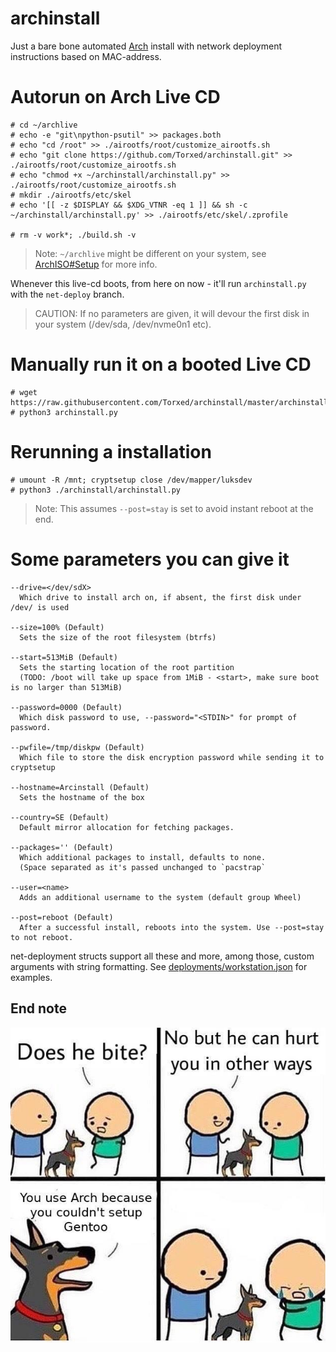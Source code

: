 # archinstall
Just a bare bone automated [Arch](https://wiki.archlinux.org/index.php/Arch_Linux) install with network deployment instructions based on MAC-address.

# Autorun on Arch Live CD

    # cd ~/archlive
    # echo -e "git\npython-psutil" >> packages.both
    # echo "cd /root" >> ./airootfs/root/customize_airootfs.sh
    # echo "git clone https://github.com/Torxed/archinstall.git" >> ./airootfs/root/customize_airootfs.sh
    # echo "chmod +x ~/archinstall/archinstall.py" >> ./airootfs/root/customize_airootfs.sh
    # mkdir ./airootfs/etc/skel
    # echo '[[ -z $DISPLAY && $XDG_VTNR -eq 1 ]] && sh -c ~/archinstall/archinstall.py' >> ./airootfs/etc/skel/.zprofile
    
    # rm -v work*; ./build.sh -v
> Note: `~/archlive` might be different on your system, see [ArchISO#Setup](https://wiki.archlinux.org/index.php/archiso#Setup) for more info.

Whenever this live-cd boots, from here on now - it'll run `archinstall.py` with the `net-deploy` branch.

> CAUTION: If no parameters are given, it will devour the first disk in your system (/dev/sda, /dev/nvme0n1 etc).

# Manually run it on a booted Live CD

    # wget https://raw.githubusercontent.com/Torxed/archinstall/master/archinstall.py
    # python3 archinstall.py

# Rerunning a installation

    # umount -R /mnt; cryptsetup close /dev/mapper/luksdev
    # python3 ./archinstall/archinstall.py
> Note: This assumes `--post=stay` is set to avoid instant reboot at the end.

# Some parameters you can give it

    --drive=</dev/sdX>
      Which drive to install arch on, if absent, the first disk under /dev/ is used
    
    --size=100% (Default)
      Sets the size of the root filesystem (btrfs)
    
    --start=513MiB (Default)
      Sets the starting location of the root partition
      (TODO: /boot will take up space from 1MiB - <start>, make sure boot is no larger than 513MiB)
    
    --password=0000 (Default)
      Which disk password to use, --password="<STDIN>" for prompt of password.

    --pwfile=/tmp/diskpw (Default)
      Which file to store the disk encryption password while sending it to cryptsetup
    
    --hostname=Arcinstall (Default)
      Sets the hostname of the box
    
    --country=SE (Default)
      Default mirror allocation for fetching packages.
    
    --packages='' (Default)
      Which additional packages to install, defaults to none.
      (Space separated as it's passed unchanged to `pacstrap`
    
    --user=<name>
      Adds an additional username to the system (default group Wheel)
    
    --post=reboot (Default)
      After a successful install, reboots into the system. Use --post=stay to not reboot.

net-deployment structs support all these and more, among those, custom arguments with string formatting.
See [deployments/workstation.json](https://github.com/Torxed/archinstall/blob/net-deploy/deployments/workstation.json) for examples.

## End note

 ![description](description.jpg)
